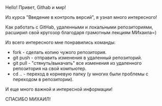 Hello!
Привет, Githab и мир!

Из курса "Введение в контроль версий", я узнал много интересного!

Как работать с GitHab, удаленными и локальными репозиториями, расширил свой кругозор благодаря грамотным лекциям МИхаила=)

Из всего интересного мне понравились команды: 

+ fork - сделать копию чужого репозитория.
+ git push - отправить изменения в удаленный репозиторий.
+ git pull - "стянуть/выкачать" все изменения из удаленного репозитория на свой компьютер.
+ cd .. - переход в корневую папку (у многих были проблемы с переходом в репозитории).

И еще много важной и интересной информации!

СПАСИБО МИХАИЛ!